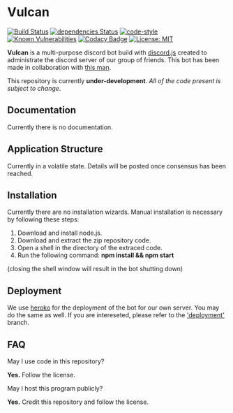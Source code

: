 # Vulcan

[![Build Status](https://travis-ci.org/GitPaulo/Vulcan.svg?branch=master)](https://travis-ci.org/GitPaulo/Vulcan)
[![dependencies Status](https://david-dm.org/GitPaulo/Vulcan/status.svg)](https://david-dm.org/GitPaulo/vulcan)
[![code-style](https://img.shields.io/badge/codestyle-mudamuda-success.svg)](https://github.com/GitPaulo/eslint-config-mudamuda)
[![Known Vulnerabilities](https://snyk.io/test/github/GitPaulo/Vulcan/badge.svg)](https://snyk.io/test/github/GitPaulo/Vulcan)
[![Codacy Badge](https://api.codacy.com/project/badge/Grade/f7e68b17b25b4f43b2bfd74756e488fb)](https://www.codacy.com/app/GitPaulo/Vulcan?utm_source=github.com&amp;utm_medium=referral&amp;utm_content=GitPaulo/Vulcan&amp;utm_campaign=Badge_Grade)
[![License: MIT](https://img.shields.io/badge/License-MIT-yellow.svg)](https://opensource.org/licenses/MIT)

**Vulcan** is a multi-purpose discord bot build with [discord.js](https://github.com/discordjs/discord.js) created to administrate the discord server of our group of friends. This bot has been made in collaboration with [this man](https://github.com/CarlosGomes98).
  
This repository is currently **under-development**.
_All of the code present is subject to change_.

## Documentation

Currently there is no documentation.

## Application Structure

Currently in a volatile state. Details will be posted once consensus has been reached.

## Installation

Currently there are no installation wizards. Manual installation is necessary by following these steps:

 1. Download and install node.js.
 2. Download and extract the zip repository code.
 3. Open a shell in the directory of the extraced code.
 4. Run the following command: **npm install && npm start**

(closing the shell window will result in the bot shutting down)

## Deployment

We use [heroko](https://dashboard.heroku.com/) for the deployment of the bot for our own server.
You may do the same as well.
If you are intereseted, please refer to the ['deployment'](https://github.com/GitPaulo/Vulcan/tree/deployment) branch.

## FAQ

May I use code in this repository?

**Yes.** Follow the license.
  
May I host this program publicly?

**Yes.** Credit this repository and follow the license.
